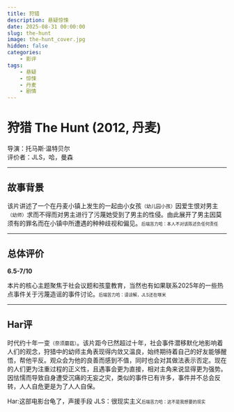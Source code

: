 ```yaml
---
title: 狩猎
description: 悬疑惊悚
date: 2025-08-31 00:00:00
slug: the-hunt
image: the-hunt_cover.jpg
hidden: false
categories:
    - 影评
tags:
    - 悬疑
    - 惊悚
    - 丹麦
    - 剧情
---
```


# **狩猎 The Hunt (2012, 丹麦)**
导演：托马斯·温特贝尔  
评价者：JLS，哈，曼森  

***

## **故事背景**  

该片讲述了一个在丹麦小镇上发生的一起由小女孩<span style="font-size:0.8em">（幼儿园小孩）</span>因爱生恨对男主<span style="font-size:0.8em">（幼师）</span>求而不得而对男主进行了污蔑她受到了男主的性侵。由此展开了男主因莫须有的罪名而在小镇中所遭遇的种种歧视和偏见。<span style="font-size:0.7em;color:grat">后端苦力哈：本人不对该陈述负任何责任</span>  
***
## **总体评价**
**6.5-7/10**  

本片的核心主题聚焦于社会议题和孩童教育，当然也有如果联系2025年的一些热点事件关于污蔑造谣的事件讨论。<span style="font-size:0.7em;color:grat">后端苦力哈：请谅解，JLS还在啄米</span>   

***  

## **Har评**

时代约十年一变<span style="font-size:0.8em">（奈须蘑菇）</span>。该片距今已然超过十年，社会事件潜移默化地影响着人们的观念，狩猎中的幼师主角表现得内敛又温良，始终期待着自己的好友能够醒悟，帮他平反。观众会为他的良善而感到不值，同时也会对其做法表示否定。现在的人们更为注重过程的正义性，且遇事会更为直接，相对主角来说显得更为强势。因怯懦而导致自身遭受沉痛的无妄之灾，类似的事件已有许多，事件并不总会反转，人人自危更是为了人人自保。

Har:这部电影台龟了，声援手段
JLS：很现实主义<span style="font-size:0.7em;color:grat">后端苦力哈：这不是我想要的现实</span>
